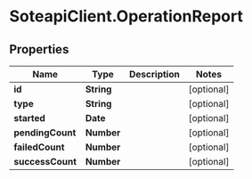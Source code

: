 # SoteapiClient.OperationReport

## Properties
Name | Type | Description | Notes
------------ | ------------- | ------------- | -------------
**id** | **String** |  | [optional] 
**type** | **String** |  | [optional] 
**started** | **Date** |  | [optional] 
**pendingCount** | **Number** |  | [optional] 
**failedCount** | **Number** |  | [optional] 
**successCount** | **Number** |  | [optional] 


